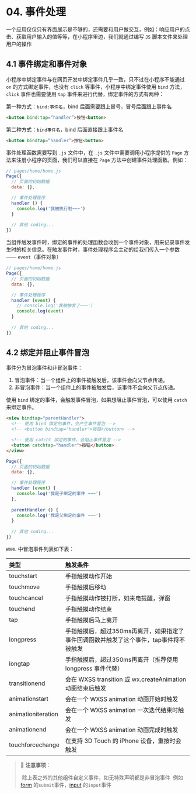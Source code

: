 # 04. 事件处理



一个应用仅仅只有界面展示是不够的，还需要和用户做交互，例如：响应用户的点击、获取用户输入的值等等，在小程序里边，我们就通过编写 `JS` 脚本文件来处理用户的操作



## 4.1 事件绑定和事件对象



小程序中绑定事件与在网页开发中绑定事件几乎一致，只不过在小程序不能通过 `on` 的方式绑定事件，也没有 `click` 等事件，小程序中绑定事件使用 `bind` 方法，`click` 事件也需要使用 `tap` 事件来进行代替，绑定事件的方式有两种：



第一种方式：`bind:事件名`，bind 后面需要跟上冒号，冒号后面跟上事件名

```html
<button bind:tap=“handler”>按钮<button>
```



第二种方式：`bind事件名`，bind 后面直接跟上事件名

```html
<button bindtap=“handler”>按钮<button>
```



事件处理函数需要写到 `.js` 文件中，在 `.js` 文件中需要调用小程序提供的 `Page` 方法来注册小程序的页面，我们可以直接在 `Page` 方法中创建事件处理函数。例如：

```js
// pages/home/home.js
Page({
  // 页面的初始数据
  data: {},

  // 事件处理程序
  handler () {
    console.log('我被执行啦~~~')
  }
    
  // 其他 coding...
})
```



当组件触发事件时，绑定的事件的处理函数会收到一个事件对象，用来记录事件发生时的相关信息。在触发事件时，事件处理程序会主动的给我们传入一个参数 —— `event`（事件对象）

```js
// pages/home/home.js
Page({
  // 页面的初始数据
  data: {},

  // 事件处理程序
  handler (event) {
    // console.log('我被触发了~~~')
    console.log(event)
  }
    
  // 其他 coding...
})
```







## 4.2 绑定并阻止事件冒泡



事件分为冒泡事件和非冒泡事件：

1. 冒泡事件：当一个组件上的事件被触发后，该事件会向父节点传递。
2. 非冒泡事件：当一个组件上的事件被触发后，该事件不会向父节点传递。



使用 `bind` 绑定的事件，会触发事件冒泡，如果想阻止事件冒泡，可以使用 `catch` 来绑定事件。



```html
<view bindtap="parentHandler">
  <!-- 使用 bind 绑定的事件，会产生事件冒泡 -->
  <!-- <button bindtap="handler">按钮</button> -->

  <!-- 使用 catcht 绑定的事件，会阻止事件冒泡 -->
  <button catchtap="handler">按钮</button>
</view>

```

```js
Page({
  // 页面的初始数据
  data: {},

  // 事件处理程序
  handler (event) {
    console.log('我是子绑定的事件 ~~~')
  },
  
  parentHandler () {
    console.log('我是父绑定的事件 ~~~')
  }
    
  // 其他 coding...
})
```



`WXML` 中冒泡事件列表如下表：

| 类型               | 触发条件                                                     |
| :----------------- | :----------------------------------------------------------- |
| touchstart         | 手指触摸动作开始                                             |
| touchmove          | 手指触摸后移动                                               |
| touchcancel        | 手指触摸动作被打断，如来电提醒，弹窗                         |
| touchend           | 手指触摸动作结束                                             |
| tap                | 手指触摸后马上离开                                           |
| longpress          | 手指触摸后，超过350ms再离开，如果指定了事件回调函数并触发了这个事件，tap事件将不被触发 |
| longtap            | 手指触摸后，超过350ms再离开（推荐使用 longpress 事件代替）   |
| transitionend      | 会在 WXSS transition 或 wx.createAnimation 动画结束后触发    |
| animationstart     | 会在一个 WXSS animation 动画开始时触发                       |
| animationiteration | 会在一个 WXSS animation 一次迭代结束时触发                   |
| animationend       | 会在一个 WXSS animation 动画完成时触发                       |
| touchforcechange   | 在支持 3D Touch 的 iPhone 设备，重按时会触发                 |

> 📌 **注意事项**：
>
> ​       除上表之外的其他组件自定义事件，如无特殊声明都是非冒泡事件
> ​       例如 [form](https://developers.weixin.qq.com/miniprogram/dev/component/form.html) 的`submit`事件，[input](https://developers.weixin.qq.com/miniprogram/dev/component/input.html) 的`input`事件


